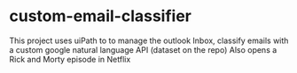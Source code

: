 # custom-email-classifier
This project uses uiPath to to manage the outlook Inbox, classify emails with a custom google natural language API (dataset on the repo)
Also opens a Rick and Morty episode in Netflix
